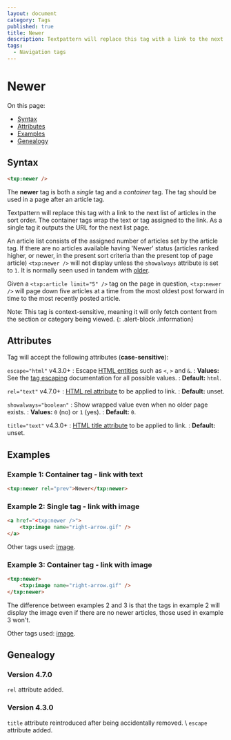 ```yaml
---
layout: document
category: Tags
published: true
title: Newer
description: Textpattern will replace this tag with a link to the next list of articles in the sort order.
tags:
  - Navigation tags
---
```


# Newer

On this page:

* [Syntax](#syntax)
* [Attributes](#attributes)
* [Examples](#examples)
* [Genealogy](#genealogy)

## Syntax

~~~ html
<txp:newer />
~~~

The **newer** tag is both a *single* tag and a *container* tag. The tag should be used in a page after an article tag.

Textpattern will replace this tag with a link to the next list of articles in the sort order. The container tags wrap the text or tag assigned to the link. As a single tag it outputs the URL for the next list page.

An article list consists of the assigned number of articles set by the article tag. If there are no articles available having 'Newer' status (articles ranked higher, or newer, in the present sort criteria than the present top of page article) `<txp:newer />` will not display unless the `showalways` attribute is set to `1`. It is normally seen used in tandem with [older](older).

Given a `<txp:article limit="5" />` tag on the page in question, `<txp:newer />` will page down five articles at a time from the most oldest post forward in time to the most recently posted article.

Note: This tag is context-sensitive, meaning it will only fetch content from the section or category being viewed.
{: .alert-block .information}

## Attributes

Tag will accept the following attributes (**case-sensitive**):

`escape="html"` <span class="footnote warning">v4.3.0+</span>
: Escape [HTML entities](https://developer.mozilla.org/en-US/docs/Glossary/Entity) such as `<`, `>` and `&`.
: **Values:** See the [tag escaping](https://docs.textpattern.io/tags/tag-basics/tag-escaping) documentation for all possible values.
: **Default:** `html`.

`rel="text"` <span class="footnote warning">v4.7.0+</span>
: [HTML rel attribute](https://developer.mozilla.org/en-US/docs/Web/HTML/Attributes) to be applied to link.
: **Default:** unset.

`showalways="boolean"`
: Show wrapped value even when no older page exists.
: **Values:** `0` (no) or `1` (yes).
: **Default:** `0`.

`title="text"` <span class="footnote warning">v4.3.0+</span>
: [HTML title attribute](https://developer.mozilla.org/en-US/docs/Web/HTML/Global_attributes#title) to be applied to link.
: **Default:** unset.

## Examples

### Example 1: Container tag - link with text

~~~ html
<txp:newer rel="prev">Newer</txp:newer>
~~~

### Example 2: Single tag - link with image

~~~ html
<a href="<txp:newer />">
    <txp:image name="right-arrow.gif" />
</a>
~~~

Other tags used: [image](image).

### Example 3: Container tag - link with image

~~~ html
<txp:newer>
    <txp:image name="right-arrow.gif" />
</txp:newer>
~~~

The difference between examples 2 and 3 is that the tags in example 2 will display the image even if there are no newer articles, those used in example 3 won't.

Other tags used: [image](image).

## Genealogy

### Version 4.7.0

`rel` attribute added.

### Version 4.3.0

`title` attribute reintroduced after being accidentally removed. \\
`escape` attribute added.

